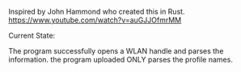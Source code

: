 Inspired by John Hammond who created this in Rust. 
https://www.youtube.com/watch?v=auGJJOfmrMM

Current State: 

  The program successfully opens a WLAN handle and parses the information.
  the program uploaded ONLY parses the profile names. 
